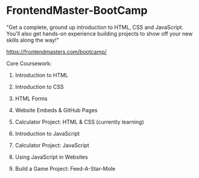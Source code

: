 # FrontendMaster-BootCamp

"Get a complete, ground up introduction to HTML, CSS and JavaScript. You'll also get hands-on experience building projects to show off your new skills along the way!"

https://frontendmasters.com/bootcamp/


Core Coursework:

1. Introduction to HTML

2. Introduction to CSS

3. HTML Forms

4. Website Embeds & GitHub Pages 

5. Calculator Project: HTML & CSS (currently learning)

6. Introduction to JavaScript

7. Calculator Project: JavaScript

8. Using JavaScript in Websites

9. Build a Game Project: Feed-A-Star-Mole
